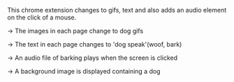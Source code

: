 This chrome extension changes to gifs, text and also adds an audio element on the click of a mouse.


-> The images in each page change to dog gifs

-> The text in each page changes to 'dog speak'(woof, bark)

-> An audio file of barking plays when the screen is clicked 

-> A background image is displayed containing a dog

